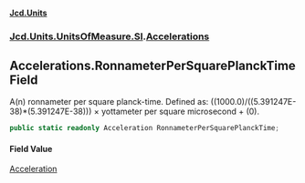 #### [Jcd.Units](index.md 'index')
### [Jcd.Units.UnitsOfMeasure.SI](Jcd.Units.UnitsOfMeasure.SI.md 'Jcd.Units.UnitsOfMeasure.SI').[Accelerations](Accelerations.md 'Jcd.Units.UnitsOfMeasure.SI.Accelerations')

## Accelerations.RonnameterPerSquarePlanckTime Field

A(n) ronnameter per square planck-time. Defined as: ((1000.0)/((5.391247E-38)*(5.391247E-38))) × yottameter per square microsecond + (0).

```csharp
public static readonly Acceleration RonnameterPerSquarePlanckTime;
```

#### Field Value
[Acceleration](Acceleration.md 'Jcd.Units.UnitTypes.Acceleration')